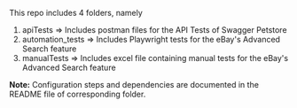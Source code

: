 This repo includes 4 folders, namely
1. apiTests => Includes postman files for the API Tests of Swagger Petstore
2. automation_tests => Includes Playwright tests for the eBay's Advanced Search feature
3. manualTests => Includes excel file containing manual tests for the eBay's Advanced Search feature

**Note:** Configuration steps and dependencies are documented in the README file of corresponding folder.
